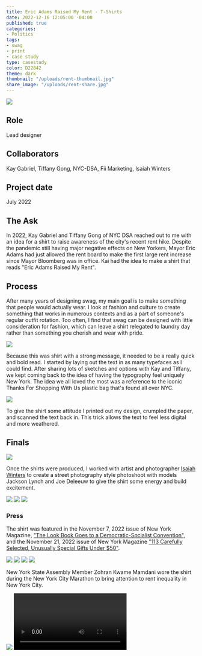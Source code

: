 ```yaml
---
title: Eric Adams Raised My Rent - T-Shirts
date: 2022-12-16 12:05:00 -04:00
published: true
categories:
- Politics
tags:
- swag
- print
- case study
type: casestudy
color: D22842
theme: dark
thumbnail: "/uploads/rent-thumbnail.jpg"
share_image: "/uploads/rent-share.jpg"
---
```


<img src="/uploads/rent-header.jpg" class="width-100">

## Role
Lead designer

## Collaborators
Kay Gabriel, Tiffany Gong, NYC-DSA, Fii Marketing, Isaiah Winters

## Project date
July 2022


## The Ask

In 2022, Kay Gabriel and Tiffany Gong of NYC DSA reached out to me with an idea for a shirt to raise awareness of the city's recent rent hike. Despite the pandemic still having major negative effects on New Yorkers, Mayor Eric Adams had just allowed the rent board to make the first large rent increase since Mayor Bloomberg was in office. Kai had the idea to make a shirt that reads "Eric Adams Raised My Rent".


## Process

After many years of designing swag, my main goal is to make something that people would actually wear. I look at fashion and culture to create something that works in numerous contexts and as a part of someone's regular outfit rotation. Too often, I find that swag can be designed with little consideration for fashion, which can leave a shirt relegated to laundry day rather than something you cherish and wear with pride.
 

<img src="/uploads/rent-wip1.jpg" class="width-100">

Because this was shirt with a strong message, it needed to be a really quick and bold read. I started by laying out the text in as many typefaces as I could find. After sharing lots of sketches and options with Kay and Tiffany, we kept coming back to the idea of having the typography feel uniquely New York. The idea we all loved the most was a reference to the iconic Thanks For Shopping With Us plastic bag that's found all over NYC.

<img src="/uploads/rent-wip2.jpg" class="width-100">

To give the shirt some attitude I printed out my design, crumpled the paper, and scanned the text back in. This trick allows the text to feel less digital and more weathered.


## Finals
<img src="/uploads/rent-store.jpg" class="width-100">

Once the shirts were produced, I worked with artist and photographer [Isaiah Winters](http://www.isaiahrw.com/) to create a street photography style photoshoot with models Jackson Lynch and Joe Deleeuw to give the shirt some energy and build excitement.

<img src="/uploads/rent-isaiah-1.jpg" class="width-100">
<img src="/uploads/rent-isaiah-2.jpg" class="width-100">
<img src="/uploads/rent-isaiah-3.jpg" class="width-100">


### Press

The shirt was featured in the November 7, 2022 issue of New York Magazine, ["The Look Book Goes to a Democratic-Socialist Convention"](https://www.curbed.com/2022/11/democratic-socialist-convention-nyc-photos.html), and the November 21, 2022 issue of New York Magazine ["113 Carefully Selected, Unusually Special Gifts Under $50"](https://nymag.com/strategist/article/best-christmas-gifts-under-50-2022.html).

<img src="/uploads/rent-nymag1.jpg" class="width-100">
<img src="/uploads/rent-nymag1a.jpg" class="width-100">
<img src="/uploads/rent-nymag2.jpg" class="width-100">
<img src="/uploads/rent-nymag2a.jpg" class="width-100">

New York State Assembly Member Zohran Kwame Mamdani wore the shirt during the New York City Marathon to bring attention to rent inequality in New York City.

<img src="/uploads/rent-zohran.jpg" class="width-100">

<video controls="">
  <source src="/uploads/rent-zohran.mp4" type="video/mp4">
</video>








